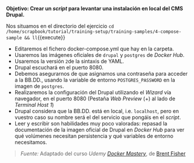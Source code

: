 
**Objetivo: Crear un _script_ para levantar una instalación en local del CMS Drupal.**

Nos situamos en el directorio del ejercicio ``cd /home/scrapbook/tutorial/training-setup/training-samples/4-compose-sample && ll``{{execute}}

- Editaremos el fichero docker-compose.yml que hay en la carpeta.
- Usaremos las imágenes oficiales de `drupal` y `postgres` de _Docker Hub_.
- Usaremos la versión `2`de la sintaxis de YAML.
- Drupal escuchará en el puerto 8080.
- Debemos asegurarnos de que asignamos una contraseña para acceder a la BB.DD., usando la variable de entorno `POSTGRES_PASSWORD` en la imagen de `postgres`.
- Realizaremos la configuración del Drupal utilizando el _Wizard_ vía navegador, en el puerto 8080 (Pestaña _Web Preview_ (+) al lado de _Terminal Host 1_)
- Drupal considera que la BB.DD. está en local, i.e. `localhost`, pero en vuestro caso su nombre será el del servicio que pongáis en el _script_.
- Leer y escribir son habilidades muy poco valoradas: repasad la documentación de la imagen oficial de Drupal en _Docker Hub_ para ver qué volúmenes necesitan persistencia y qué variables de entorno necesitamos.

> *Fuente:* Adaptado del curso _Udemy_ [_Docker Mastery_](https://www.udemy.com/docker-mastery/learn/v4/content), de [Brent Fisher](https://www.bretfisher.com/)
